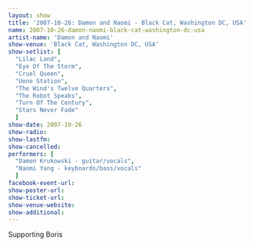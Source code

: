 ```yaml
---
layout: show
title: '2007-10-26: Damon and Naomi - Black Cat, Washington DC, USA'
name: 2007-10-26-damon-naomi-black-cat-washington-dc-usa
artist-name: 'Damon and Naomi'
show-venue: 'Black Cat, Washington DC, USA'
show-setlist: [
  "Lilac Land",
  "Eye Of The Storm",
  "Cruel Queen",
  "Ueno Station",
  "The Wind's Twelve Quarters",
  "The Robot Speaks",
  "Turn Of The Century",
  "Stars Never Fade"
  ]
show-date: 2007-10-26
show-radio: 
show-lastfm: 
show-cancelled: 
performers: [
  "Damon Krukowski - guitar/vocals",
  "Naomi Yang - keyboards/bass/vocals"
  ]
facebook-event-url: 
show-poster-url: 
show-ticket-url: 
show-venue-website: 
show-additional: 
---
```


Supporting Boris